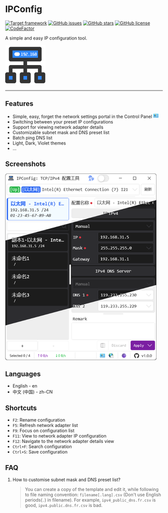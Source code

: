 # IPConfig

[![Target framework](https://img.shields.io/badge/support-.NET_7.0--Windows-blue)](https://github.com/CodingOctocat/IPConfig)
[![GitHub issues](https://img.shields.io/github/issues/CodingOctocat/IPConfig)](https://github.com/CodingOctocat/IPConfig/issues)
[![GitHub stars](https://img.shields.io/github/stars/CodingOctocat/IPConfig)](https://github.com/CodingOctocat/IPConfig/stargazers)
[![GitHub license](https://img.shields.io/github/license/CodingOctocat/IPConfig)](https://github.com/CodingOctocat/IPConfig/blob/master/LICENSE)
[![CodeFactor](https://www.codefactor.io/repository/github/codingoctocat/ipconfig/badge)](https://www.codefactor.io/repository/github/codingoctocat/ipconfig)

A simple and easy IP configuration tool.

<a href="https://github.com/CodingOctocat/IPConfig">
    <img src="/IPConfig/Resources/network-tree.png" alt="Logo" width="128">
</a>

---

## Features

- Simple, easy, forget the network settings portal in the Control Panel <img src="/IPConfig/Resources/shell32.dll(22).png" alt="Control Panel" height="16">
- Switching between your preset IP configurations
- Support for viewing network adapter details
- Customizable subnet mask and DNS preset list
- Batch ping DNS list
- Light, Dark, Violet themes
- ...

## Screenshots

<img src="/IPConfig/Resources/Screenshots/mainwindow.png" alt="mainwindow" width="484">

## Languages

- English - en
- 中文 (中国) - zh-CN

## Shortcuts

- `F2`: Rename configuration
- `F5`: Refresh network adapter list
- `F9`: Focus on configuration list
- `F11`: View to network adapter IP configuration
- `F12`: Navigate to the network adapter details view
- `Ctrl+F`: Search configuration
- `Ctrl+S`: Save configuration

## FAQ

1. How to customise subnet mask and DNS preset list?
    > You can create a copy of the template and edit it, while following to file naming convention: `filename[.lang].csv` (Don't use English periods(`.`) in filename).
    For example, `ipv4_public_dns.fr.csv` is good, `ipv4.public.dns.fr.csv` is bad.
